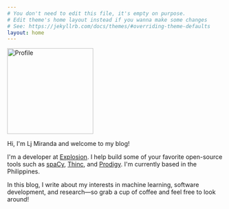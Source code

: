 ```yaml
---
# You don't need to edit this file, it's empty on purpose.
# Edit theme's home layout instead if you wanna make some changes
# See: https://jekyllrb.com/docs/themes/#overriding-theme-defaults
layout: home
---
```


<div class="divider">
    <div class="left">
        <img id="profilepic" width="200" height="200" src="assets/profile.JPG" alt="Profile">
    </div>
    <div class="right">
        <p>Hi, I'm Lj Miranda and welcome to my blog!</p>
        <p>
            I'm a developer at <a href="https://explosion.ai">Explosion</a>. I help build some of your favorite open-source tools such as <a href="https://spacy.io">spaCy</a>, <a href="https://thic.ai">Thinc</a>, and <a href="https://prodi.gy">Prodigy</a>. I'm currently based in the Philippines.
        </p>
        <p>
            In this blog, I write about my interests in machine learning,
            software development, and research&mdash;so grab a cup of coffee and feel
            free to look around!
        </p>
    </div>
</div>
